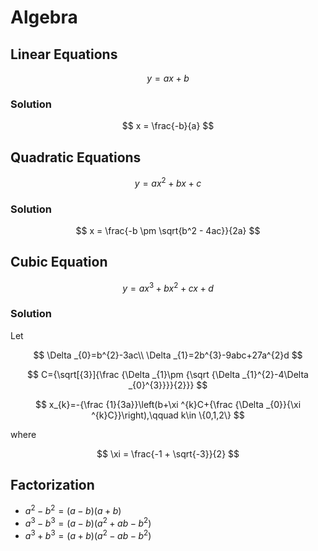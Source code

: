 # Algebra

## Linear Equations

$$
y = ax + b
$$

### Solution

$$
x = \frac{-b}{a}
$$

## Quadratic Equations

$$
y = ax^2 + bx + c
$$

### Solution

$$
x = \frac{-b \pm \sqrt{b^2 - 4ac}}{2a}
$$

## Cubic Equation

$$
y = ax^3 + bx^2 + cx + d
$$

### Solution

Let

$$
\Delta _{0}=b^{2}-3ac\\
\Delta _{1}=2b^{3}-9abc+27a^{2}d
$$

$$
C={\sqrt[{3}]{\frac {\Delta _{1}\pm {\sqrt {\Delta _{1}^{2}-4\Delta _{0}^{3}}}}{2}}}
$$

$$
x_{k}=-{\frac {1}{3a}}\left(b+\xi ^{k}C+{\frac {\Delta _{0}}{\xi ^{k}C}}\right),\qquad k\in \{0,1,2\}
$$

where

$$
\xi = \frac{-1 + \sqrt{-3}}{2}
$$

## Factorization

- $a^2 - b^2 = (a-b)(a+b)$
- $a^3 - b^3 = (a-b)(a^2 + ab -b^2)$
- $a^3 + b^3 = (a+b)(a^2 - ab -b^2)$
